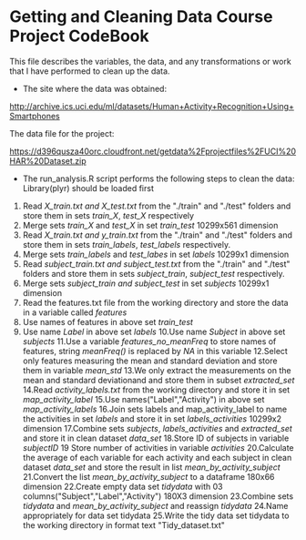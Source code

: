 Getting and Cleaning Data Course Project CodeBook
=================================================
This file describes the variables, the data, and any transformations or work that I have performed to clean up the data.  

* The site where the data was obtained:  

http://archive.ics.uci.edu/ml/datasets/Human+Activity+Recognition+Using+Smartphones      

The data file for the project:  

https://d396qusza40orc.cloudfront.net/getdata%2Fprojectfiles%2FUCI%20HAR%20Dataset.zip  

* The run_analysis.R script performs the following steps to clean the data: Library(plyr) should be loaded first

1. Read *X_train.txt and X_test.txt* from the "./train" and "./test" folders and store them in sets *train_X*, *test_X* respectively
2. Merge sets *train_X* and *test_X* in set *train_test* 10299x561 dimension
3. Read *X_train.txt and y_train.txt* from the "./train" and "./test" folders and store them in sets *train_labels*, *test_labels* respectively.  
4. Merge sets *train_labels* and *test_labes* in set *labels* 10299x1 dimension
5. Read *subject_train.txt and subject_test.txt* from the "./train" and "./test" folders and store them in sets *subject_train*, *subject_test* respectively.  
6. Merge sets *subject_train and subject_test* in set *subjects* 10299x1 dimension
7. Read the features.txt file from the working directory and store the data in a variable called *features*
8. Use names of features in above set *train_test*
9. Use name *Label* in above set *labels*
10.Use name *Subject* in above set *subjects*
11.Use a variable *features_no_meanFreq* to store names of features, string *meanFreq()* is replaced by *NA* in this variable
12.Select only features measuring the mean and standard deviation and store them in variable *mean_std*
13.We only extract the measurements on the mean and standard deviationand and store them in subset *extracted_set*
14.Read *activity_labels.txt* from the working directory and store it in set *map_activity_label*
15.Use names("Label","Activity") in above set *map_activity_labels*
16.Join sets labels and map_activity_label to name the activities in set *labels* and store it in set *labels_activities* 10299x2 dimension
17.Combine sets *subjects*, *labels_activities* and *extracted_set* and store it in clean dataset *data_set*
18.Store ID of subjects in variable *subjectID*
19 Store number of activities in variable *activities*
20.Calculate the average of each variable for each activity and each subject in clean dataset *data_set* and store the result in list *mean_by_activity_subject*
21.Convert the list *mean_by_activity_subject* to a dataframe 180x66 dimension
22.Create empty data set *tidydata* with 03 columns("Subject","Label","Activity") 180X3 dimension
23.Combine sets *tidydata* and *mean_by_activity_subject* and reassign *tidydata*
24.Name appropriately for data set tidydata
25.Write the tidy data set tidydata to the working directory in format text "Tidy_dataset.txt"